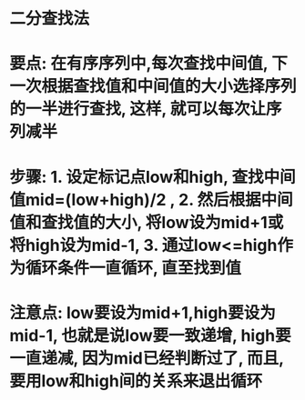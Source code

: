# 二分查找法

# 要点: 在有序序列中,每次查找中间值, 下一次根据查找值和中间值的大小选择序列的一半进行查找, 这样, 就可以每次让序列减半

# 步骤: 1. 设定标记点low和high, 查找中间值mid=(low+high)/2 , 2. 然后根据中间值和查找值的大小, 将low设为mid+1或将high设为mid-1, 3. 通过low<=high作为循环条件一直循环, 直至找到值

# 注意点: low要设为mid+1,high要设为mid-1, 也就是说low要一致递增, high要一直递减, 因为mid已经判断过了, 而且, 要用low和high间的关系来退出循环 